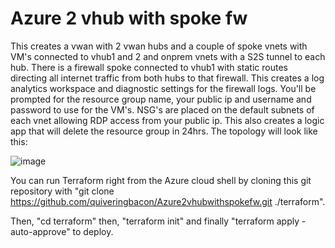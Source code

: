 # Azure 2 vhub with spoke fw

This creates a vwan with 2 vwan hubs and a couple of spoke vnets with VM's connected to vhub1 and 2 and onprem vnets with a S2S tunnel to each hub. There is a firewall spoke connected to vhub1 with static routes directing all internet traffic from both hubs to that firewall. This creates a log analytics workspace and diagnostic settings for the firewall logs. You'll be prompted for the resource group name, your public ip and username and password to use for the VM's. NSG's are placed on the default subnets of each vnet allowing RDP access from your public ip. This also creates a logic app that will delete the resource group in 24hrs. The topology will look like this:

![image](https://github.com/quiveringbacon/Azure2vhubwithspokefw/assets/128983862/edf37300-b8a3-482b-aeb2-92894c2688d2)

You can run Terraform right from the Azure cloud shell by cloning this git repository with "git clone https://github.com/quiveringbacon/Azure2vhubwithspokefw.git ./terraform".

Then, "cd terraform" then, "terraform init" and finally "terraform apply -auto-approve" to deploy.
